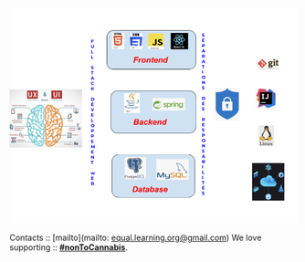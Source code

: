 
![essentials](imgs/fullstack1.png)  



Contacts :: [mailto](mailto: equal.learning.org@gmail.com)
We love supporting :: **[#nonToCannabis](#no)**.